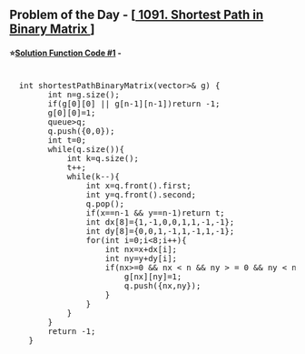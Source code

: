 ## Problem of the Day - [<a href="https://leetcode.com/problems/shortest-path-in-binary-matrix/"> 1091. Shortest Path in Binary Matrix </a>]


#### ⭐<ins>Solution Function Code #1</ins> -
<pre>

  int shortestPathBinaryMatrix(vector<vector<int>>& g) {
        int n=g.size();
        if(g[0][0] || g[n-1][n-1])return -1;
        g[0][0]=1;
        queue<pair<int,int>>q;
        q.push({0,0});
        int t=0;
        while(q.size()){
            int k=q.size();
            t++;
            while(k--){
                int x=q.front().first;
                int y=q.front().second;
                q.pop();
                if(x==n-1 && y==n-1)return t;
                int dx[8]={1,-1,0,0,1,1,-1,-1};
                int dy[8]={0,0,1,-1,1,-1,1,-1};
                for(int i=0;i<8;i++){
                    int nx=x+dx[i];
                    int ny=y+dy[i];
                    if(nx>=0 && nx < n && ny > = 0 && ny < n && g[nx][ny]==0){
                        g[nx][ny]=1;
                        q.push({nx,ny});
                    }
                }
            }
        }
        return -1;
    }
</pre>
